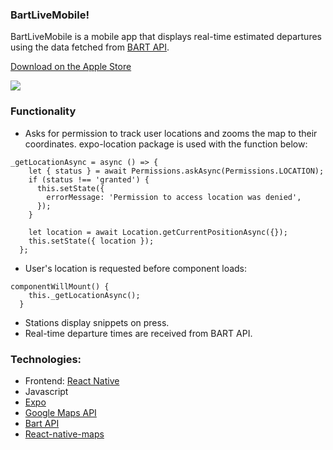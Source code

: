 ### BartLiveMobile!

BartLiveMobile is a mobile app that displays real-time estimated departures using the data fetched from [BART API](http://api.bart.gov/docs/overview/index.aspx).

[Download on the Apple Store](https://apps.apple.com/us/app/bartlivemobile/id1480753570)

![](https://i.ibb.co/b2ZKBYK/Slice-1.png)

### Functionality

- Asks for permission to track user locations and zooms the map to their coordinates. expo-location package is used with the function below:

```
_getLocationAsync = async () => {
    let { status } = await Permissions.askAsync(Permissions.LOCATION);
    if (status !== 'granted') {
      this.setState({
        errorMessage: 'Permission to access location was denied',
      });
    }

    let location = await Location.getCurrentPositionAsync({});
    this.setState({ location });
  };
```

- User's location is requested before component loads:

```
componentWillMount() {
    this._getLocationAsync();
  }
```

- Stations display snippets on press.
- Real-time departure times are received from BART API.

### Technologies:

- Frontend: [React Native](https://facebook.github.io/react-native/)
- Javascript
- [Expo](https://expo.io/)
- [Google Maps API](https://developers.google.com/maps/documentation/)
- [Bart API](https://api.bart.gov/docs/overview/index.aspx)
- [React-native-maps](https://github.com/react-native-community/react-native-maps)

